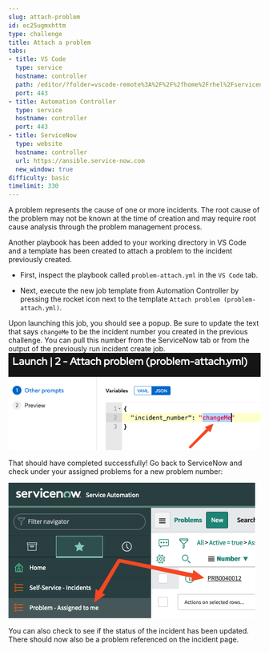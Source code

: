 ```yaml
---
slug: attach-problem
id: ec25ugmxhttm
type: challenge
title: Attach a problem
tabs:
- title: VS Code
  type: service
  hostname: controller
  path: /editor/?folder=vscode-remote%3A%2F%2F%2fhome%2Frhel%2Fservicenow_project
  port: 443
- title: Automation Controller
  type: service
  hostname: controller
  port: 443
- title: ServiceNow
  type: website
  hostname: controller
  url: https://ansible.service-now.com
  new_window: true
difficulty: basic
timelimit: 330
---
```

A problem represents the cause of one or more incidents. The root cause of the problem may not be known at the time of creation and may require root cause analysis through the problem management process.

Another playbook has been added to your working directory in VS Code and a template has been created to attach a problem to the incident previously created.

- First, inspect the playbook called `problem-attach.yml` in the `VS Code` tab.

- Next, execute the new job template from Automation Controller by pressing the rocket icon next to the template `Attach problem (problem-attach.yml)`.

Upon launching this job, you should see a popup. Be sure to update the text that says `changeMe` to be the incident number you created in the previous challenge. You can pull this number from the ServiceNow tab or from the output of the previously run incident create job.
![change variable screenshot](../assets/change-incident-number.png)

That should have completed successfully! Go back to ServiceNow and check under your assigned problems for a new problem number:

![new problem](../assets/new-problem.png)

You can also check to see if the status of the incident has been updated. There should now also be a problem referenced on the incident page.

